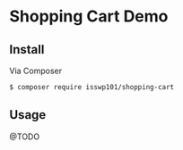 # Shopping Cart Demo

## Install

Via Composer

``` bash
$ composer require isswp101/shopping-cart
```

## Usage

@TODO